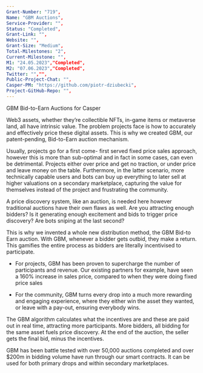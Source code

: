 ```yaml
---
Grant-Number: "719",
Name: "GBM Auctions",
Service-Provider: "",
Status: "Completed",
Grant-Link: "",
Website: "",
Grant-Size: "Medium",
Total-Milestones: "2",
Current-Milestone: "",
M1: "24.05.2023","Completed",
M2: "07.06.2023","Completed",
Twitter: "","",
Public-Project-Chat: "",
Casper-PM: "https://github.com/piotr-dziubecki",
Project-GitHub-Repo: "",
---
```

<!--lang:en--> 
GBM Bid-to-Earn Auctions for Casper 

Web3 assets, whether they’re collectible NFTs, in-game items or metaverse land, all have intrinsic value. The problem projects face is how to accurately and effectively price these digital assets. This is why we created GBM, our patent-pending, Bid-to-Earn auction mechanism.

Usually, projects go for a first come- first served fixed price sales approach, however this is more than sub-optimal and in fact in some cases, can even be detrimental. Projects either over price and get no traction, or under price and leave money on the table. Furthermore, in the latter scenario, more technically capable users and bots can buy up everything to later sell at higher valuations on a secondary marketplace, capturing the value for themselves instead of the project and frustrating the community.

A price discovery system, like an auction, is needed here however traditional auctions have their own flaws as well. Are you attracting enough bidders? Is it generating enough excitement and bids to trigger price discovery? Are bots sniping at the last second?

This is why we invented a whole new distribution method, the GBM Bid-to Earn auction. With GBM, whenever a bidder gets outbid, they make a return. This gamifies the entire process as bidders are literally incentivised to participate.

- For projects, GBM has been proven to supercharge the number of participants and revenue. Our existing partners for example, have seen a 160% increase in sales price, compared to when they were doing fixed price sales

- For the community, GBM turns every drop into a much more rewarding and engaging experience, where they either win the asset they wanted, or leave with a pay-out, ensuring everybody wins.

The GBM algorithm calculates what the incentives are and these are paid out in real time, attracting more participants. More bidders, all bidding for the same asset fuels price discovery. At the end of the auction, the seller gets the final bid, minus the incentives.  

GBM has been battle tested with over 50,000 auctions completed and over $200m in bidding volume have run through our smart contracts. It can be used for both primary drops and within secondary marketplaces.
<!--lang:es--] 
Subastas de oferta para ganar de GBM para Casper

Los activos de Web3, ya sean NFT coleccionables, elementos del juego o terrenos del metaverso, todos tienen un valor intrínseco. El problema que enfrentan los proyectos es cómo fijar el precio de estos activos digitales de manera precisa y efectiva. Es por eso que creamos GBM, nuestro mecanismo de subasta Bid-to-Earn pendiente de patente.

Por lo general, los proyectos optan por un enfoque de ventas de precio fijo por orden de llegada, sin embargo, esto es más que subóptimo y, de hecho, en algunos casos, incluso puede ser perjudicial. Los proyectos están sobre el precio y no obtienen tracción, o bajo el precio y dejan dinero sobre la mesa. Además, en el último escenario, los usuarios y bots con mayor capacidad técnica pueden comprar todo para luego venderlo a valoraciones más altas en un mercado secundario, capturando el valor para ellos en lugar del proyecto y frustrando a la comunidad.

Aquí se necesita un sistema de descubrimiento de precios, como una subasta, sin embargo, las subastas tradicionales también tienen sus propias fallas. ¿Estás atrayendo suficientes postores? ¿Está generando suficiente entusiasmo y ofertas para desencadenar el descubrimiento de precios? ¿Los bots están disparando en el último segundo?

Es por eso que inventamos un método de distribución completamente nuevo, la subasta GBM Bid-to Earn. Con GBM, cada vez que se supera la oferta de un postor, se obtiene una devolución. Esto gamifica todo el proceso ya que los postores están literalmente incentivados a participar.
- Para los proyectos, se ha demostrado que GBM mejora la cantidad de participantes y los ingresos. Nuestros socios existentes, por ejemplo, han visto un aumento del 160 % en el precio de venta, en comparación con cuando hacían ventas de precio fijo. 
- Para la comunidad, GBM convierte cada gota en una experiencia mucho más gratificante y atractiva, en la que ganan el activo que deseado, o salir con un pago, asegurándose de que todos ganen.

El algoritmo de GBM calcula cuáles son los incentivos y estos se pagan en tiempo real, atrayendo a más participantes. Más postores, todos pujando por el mismo activo, impulsan el descubrimiento de precios. Al final de la subasta, el vendedor obtiene la oferta final, menos los incentivos.

GBM ha sido probado en batalla con más de 50,000 subastas completadas y más de $ 200 millones en volumen de ofertas se han ejecutado a través de nuestros contratos inteligentes. Se puede usar tanto para caídas primarias como dentro de mercados secundarios.
<!--lang:de--] 
GBM Bid-to-Earn-Auktionen für Casper

Web3-Assets, egal ob es sich um sammelbare NFTs, In-Game-Gegenstände oder Metaverse-Land handelt, haben alle einen inneren Wert. Das Problem, mit dem Projekte konfrontiert sind, besteht darin, diese digitalen Assets genau und effektiv zu bewerten. Aus diesem Grund haben wir GBM entwickelt, unseren zum Patent angemeldeten Bid-to-Earn-Auktionsmechanismus.

Üblicherweise verfolgen Projekte den Grundsatz „Wer zuerst kommt, mahlt zuerst“, allerdings ist dies mehr als nicht optimal und kann in manchen Fällen sogar schädlich sein. Projekte sind entweder überteuert und bekommen keinen Anklang, oder unterteuert und lassen Geld auf dem Tisch. Darüber hinaus können im letzteren Szenario technisch fähigere Benutzer und Bots alles aufkaufen, um es später zu höheren Preisen auf einem sekundären Marktplatz zu verkaufen, wodurch sie den Wert für sich selbst statt für das Projekt erzielen und die Community frustrieren.

Hier ist ein Preisermittlungssystem wie bei einer Auktion erforderlich, jedoch haben traditionelle Auktionen auch ihre eigenen Mängel. Ziehen Sie genügend Bieter an? Erzeugt es genug Aufregung und Gebote, um eine Preisfindung auszulösen? Schnüffeln Bots in letzter Sekunde?

Aus diesem Grund haben wir eine völlig neue Vertriebsmethode erfunden, die GBM Bid-to-Earn-Auktion. Bei GBM erhält ein Bieter immer dann eine Rendite, wenn er überboten wird. Dadurch wird der gesamte Prozess spielerisch gestaltet, da Bieter im wahrsten Sinne des Wortes einen Anreiz zur Teilnahme erhalten.
- Bei Projekten steigert GBM nachweislich die Teilnehmerzahl und den Umsatz. 
- Bei unseren bestehenden Partnern ist der Verkaufspreis beispielsweise um 160 % gestiegen, verglichen mit der Zeit, als sie Festpreisverkäufe tätigten. Für die Community macht GBM jeden Tropfen zu einem viel lohnenderen und ansprechenderen Erlebnis, bei dem sie entweder den Vermögenswert gewinnen, den sie kaufen wollen, oder mit einer 
Auszahlung nach Hause gehen, um sicherzustellen, dass jeder gewinnt.

Der GBM-Algorithmus berechnet die Anreize und diese werden in Echtzeit ausgezahlt, wodurch mehr Teilnehmer angezogen werden. Mehr Bieter, die alle für denselben Vermögenswert bieten, fördern die Preisfindung. Am Ende der Auktion erhält der Verkäufer das endgültige Gebot abzüglich der Anreize.

GBM hat sich mit über 50.000 abgeschlossenen Auktionen bewährt und ein Gebotsvolumen von über 200 Millionen US-Dollar wurde über unsere Smart Contracts abgewickelt. Es kann sowohl für primäre Drops als auch auf sekundären Marktplätzen verwendet werden.
<!--lang:fr--] 
Enchères GBM Bid-to-Earn pour Casper

Les actifs Web3, qu'il s'agisse de NFT à collectionner, d'objets de jeu ou de terres métavers, ont tous une valeur intrinsèque. Le problème auquel sont confrontés les projets est de déterminer avec précision et efficacité le prix de ces actifs numériques. C'est pourquoi nous avons créé GBM, notre mécanisme d'enchères Bid-to-Earn en instance de brevet.

Habituellement, les projets optent pour une approche de vente à prix fixe premier arrivé, premier servi, mais cela est plus que sous-optimal et, en fait, dans certains cas, peut même être préjudiciable. Les projets sont soit au-dessus du prix et n'obtiennent aucune traction, soit au-dessous du prix et laissent de l'argent sur la table. De plus, dans ce dernier scénario, les utilisateurs et les bots les plus techniquement capables peuvent tout acheter pour revendre plus tard à des valorisations plus élevées sur un marché secondaire, capturant la valeur pour eux-mêmes au lieu du projet et frustrant la communauté.

Un système de découverte des prix, comme une enchère, est nécessaire ici, mais les enchères traditionnelles ont aussi leurs propres défauts. Attirez-vous suffisamment d'enchérisseurs ? Génère-t-il suffisamment d'engouement et d'enchères pour déclencher la découverte des prix ? Les bots tirent-ils à la dernière seconde ?

C'est pourquoi nous avons inventé une toute nouvelle méthode de distribution, l'enchère GBM Bid-to Earn. Avec GBM, chaque fois qu'un enchérisseur surenchérit, il effectue un retour. Cela gamifie l'ensemble du processus car les soumissionnaires sont littéralement incités à participer.
- Pour les projets, il a été prouvé que GBM augmente le nombre de participants et les revenus. Nos partenaires existants, par exemple, ont constaté une augmentation de 160 % du prix de vente par rapport à l'époque où ils effectuaient des ventes à prix fixe. 
- Pour la communauté, GBM transforme chaque goutte en une expérience beaucoup plus enrichissante et engageante, où ils gagnent l'actif qu'ils voulu, ou partir avec un paiement, en s'assurant que tout le monde gagne.

L'algorithme GBM calcule quelles sont les incitations et celles-ci sont versées en temps réel, attirant plus de participants. Plus d'enchérisseurs, tous enchérissant pour le même actif, alimentent la découverte des prix. À la fin de l'enchère, le vendeur obtient l'enchère finale, moins les incitations.

GBM a été testé au combat avec plus de 50 000 enchères réalisées et plus de 200 millions de dollars de volume d'enchères ont été exécutés via nos contrats intelligents. Il peut être utilisé à la fois pour les baisses primaires et sur les marchés secondaires.
<!--lang:pl--] 
Aukcje GBM typu Bid-to-Earn dla Casper

Zasoby Web3, niezależnie od tego, czy są to kolekcjonerskie NFT, przedmioty w grze, czy ziemie metaverse, wszystkie mają wewnętrzną wartość. Problemem, z jakim borykają się projekty, jest to, jak dokładnie i skutecznie wycenić te zasoby cyfrowe. Właśnie dlatego stworzyliśmy GBM, nasz zgłoszony do opatentowania mechanizm aukcyjny typu Bid-to-Earn.

Zazwyczaj projekty realizowane są na zasadzie „kto pierwszy, ten lepszy”, sprzedaż po stałej cenie, jednak jest to więcej niż nieoptymalne, aw rzeczywistości w niektórych przypadkach może być nawet szkodliwe. Projekty albo zawyżają cenę i nie zyskują na popularności, albo są poniżej ceny i pozostawiają pieniądze na stole. Co więcej, w tym drugim scenariuszu bardziej zdolni technicznie użytkownicy i boty mogą kupować wszystko, aby później sprzedawać po wyższych cenach na rynku wtórnym, przechwytując wartość dla siebie zamiast projektu i frustrując społeczność.

Potrzebny jest tutaj system odkrywania cen, podobnie jak aukcja, jednak tradycyjne aukcje mają również swoje wady. Czy przyciągasz wystarczającą liczbę oferentów? Czy generuje wystarczająco dużo emocji i ofert, aby uruchomić odkrywanie cen? Czy boty strzelają w ostatniej chwili?

Dlatego wymyśliliśmy zupełnie nową metodę dystrybucji, aukcję GBM Bid-to Earn. Dzięki GBM, ilekroć licytant zostanie przelicytowany, dokonuje zwrotu. To gamifikuje cały proces, ponieważ oferenci są dosłownie zachęcani do udziału.
- Udowodniono, że w przypadku projektów GBM zwiększa liczbę uczestników i przychody. Na przykład nasi obecni partnerzy odnotowali wzrost ceny sprzedaży o 160% w porównaniu z ceną stałą. 
- Dla społeczności GBM zamienia każdą kroplę w znacznie bardziej satysfakcjonujące i wciągające doświadczenie, w którym albo wygrywają aktywa, które poszukiwany, lub odejść z wypłatą, zapewniając wszystkim wygraną.

Algorytm GBM oblicza, jakie są zachęty i są one wypłacane w czasie rzeczywistym, przyciągając więcej uczestników. Więcej licytujących, wszyscy licytujący ten sam zasób napędza odkrywanie cen. Na koniec aukcji sprzedający otrzymuje ostateczną ofertę pomniejszoną o zachęty.

GBM został przetestowany w walce z ponad 50 000 zakończonymi aukcjami i ponad 200 mln USD wartości licytacji w ramach naszych inteligentnych kontraktów. Może być używany zarówno do pierwotnych zrzutów, jak i na rynkach wtórnych.
<!--lang:uk--] 
Аукціони GBM Bid-to-Earn для Casper

Активи Web3, незалежно від того, чи це колекційні NFT, предмети в грі чи землі метавсесвіту, усі мають внутрішню цінність. Проблема, з якою стикаються проекти, полягає в тому, як точно й ефективно оцінити ці цифрові активи. Ось чому ми створили GBM, наш запатентований механізм аукціону Bid-to-Earn.

Зазвичай проекти використовують підхід продажу за фіксованою ціною за принципом «перший прийшов, перший обслужений», однак це більш ніж оптимально, а в деяких випадках може бути навіть шкідливим. Проекти або завищені, і вони не отримують популярності, або занижені, і гроші залишаються на столі. Крім того, в останньому сценарії більш технічно здібні користувачі та боти можуть скупити все, щоб пізніше продати за вищими цінами на вторинному ринку, захоплюючи вартість для себе, а не для проекту, і розчаровуючи спільноту.

Тут потрібна система визначення ціни, як аукціон, однак традиційні аукціони також мають свої недоліки. Чи залучаєте ви достатньо учасників? Чи викликає він достатній ажіотаж і ставки, щоб ініціювати відкриття ціни? Боти стріляють в останню секунду?

Ось чому ми винайшли абсолютно новий метод розповсюдження, аукціон GBM Bid-to Earn. З GBM щоразу, коли учасник ставок перевищує ставку, вони повертають. Це гейміфікує весь процес, оскільки учасники торгів буквально стимулюються до участі.
- Для проектів було доведено, що GBM збільшує кількість учасників і дохід. Наші існуючі партнери, наприклад, відзначили збільшення продажної ціни на 160% порівняно з тим, коли вони продавали за фіксованою ціною. 
- Для спільноти GBM перетворює кожне падіння на набагато більш корисний і привабливий досвід, де вони або виграють актив, який захотів, або залишити з виплатою, гарантуючи, що всі виграють.

Алгоритм GBM обчислює заохочення, які виплачуються в режимі реального часу, залучаючи більше учасників. Більше учасників торгів, які роблять ставки на той самий актив, сприяють визначенню ціни. Наприкінці аукціону продавець отримує остаточну ставку за вирахуванням заохочень.

GBM пройшов бойові випробування: було проведено понад 50 000 аукціонів, а обсяг ставок понад 200 мільйонів доларів США пройшов через наші розумні контракти. Його можна використовувати як для первинного вилучення, так і для вторинних ринків.
[!--lang:*-->  
